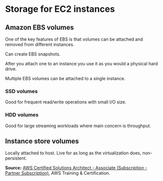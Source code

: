 # Storage for EC2 instances

## Amazon EBS volumes

One of the key features of EBS is that volumes can be attached and removed from different instances.

Can create EBS snapshots.

After you attach one to an instance you use it as you would a physical hard drive.

Multiple EBS volumes can be attached to a single instance.

### SSD volumes

Good for frequent read/write operations with small I/O size.

### HDD volumes

Good for large streaming workloads where main concern is throughput.

## Instance store volumes

Locally attached to host. Live for as long as the virtualization does, non-persistent.

**Source:** [AWS Certified Solutions Architect - Associate (Subscription - Partner Subscription)](https://explore.skillbuilder.aws/learn/learning-plans/2159/aws-certified-solutions-architect-associate-subscription-partner-subscription), AWS Training & Certification.